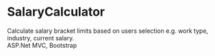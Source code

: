 # SalaryCalculator
Calculate salary bracket limits based on users selection e.g. work type, industry, current salary. <br>
ASP.Net MVC, Bootstrap
